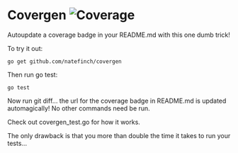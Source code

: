 # Covergen ![Coverage](http://img.shields.io/badge/coverage-100.0%25-brightgreen.svg)


Autoupdate a coverage badge in your README.md with this one dumb trick!

To try it out:

```shell
go get github.com/natefinch/covergen
```

Then run go test:

```shell
go test
```

Now run git diff... the url for the coverage badge in README.md is updated automagically!  No other commands need be run.

Check out covergen_test.go for how it works.

The only drawback is that you more than double the time it takes to run your tests...

